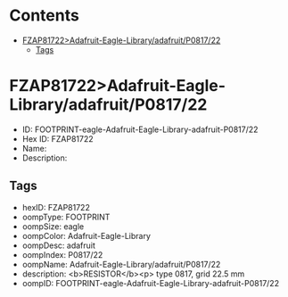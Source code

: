 



Contents
========

* [FZAP81722>Adafruit-Eagle-Library/adafruit/P0817/22](#fzap81722adafruit-eagle-libraryadafruitp081722)
	* [Tags](#tags)

# FZAP81722>Adafruit-Eagle-Library/adafruit/P0817/22

- ID: FOOTPRINT-eagle-Adafruit-Eagle-Library-adafruit-P0817/22
- Hex ID: FZAP81722
- Name: 
- Description: 

## Tags

- hexID: FZAP81722
- oompType: FOOTPRINT
- oompSize: eagle
- oompColor: Adafruit-Eagle-Library
- oompDesc: adafruit
- oompIndex: P0817/22
- oompName: Adafruit-Eagle-Library/adafruit/P0817/22
- description: &lt;b&gt;RESISTOR&lt;/b&gt;&lt;p&gt;
type 0817, grid 22.5 mm
- oompID: FOOTPRINT-eagle-Adafruit-Eagle-Library-adafruit-P0817/22
